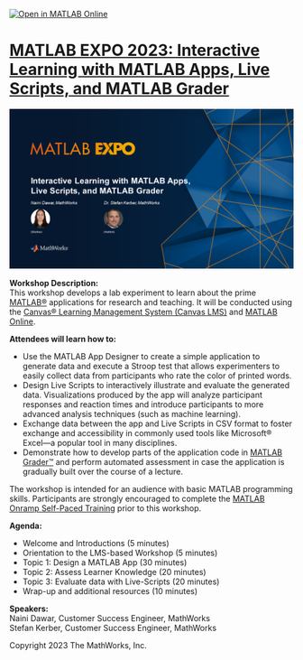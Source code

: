 [![Open in MATLAB Online](https://www.mathworks.com/images/responsive/global/open-in-matlab-online.svg)](https://matlab.mathworks.com/open/github/v1?repo=StefanKerberMW/2023_MATLAB_Expo_Apps_Grader_Live_Scripts&project=2023_MATLAB_Expo_Apps_Grader_Live_Script.prj)

# [MATLAB EXPO 2023: Interactive Learning with MATLAB Apps, Live Scripts, and MATLAB Grader](https://www.matlabexpo.com/)

![MATLAB Expo Workshop Title Slide](Title_Slide.png "Title")

**Workshop Description:**  
This workshop develops a lab experiment to learn about the prime [MATLAB®](https://www.mathworks.com/products/matlab.html) applications for research and teaching. It will be conducted using the [Canvas&reg;  Learning Management System (Canvas LMS)](https://mathworks.instructure.com/courses/265) and [MATLAB Online](https://www.mathworks.com/products/matlab-online.html).

**Attendees will learn how to:**
* Use the MATLAB App Designer to create a simple application to generate data and execute a Stroop test that allows experimenters to easily collect data from participants who rate the color of printed words.
* Design Live Scripts to interactively illustrate and evaluate the generated data. Visualizations produced by the app will analyze participant responses and reaction times and introduce participants to more advanced analysis techniques (such as machine learning).
* Exchange data between the app and Live Scripts in CSV format to foster exchange and accessibility in commonly used tools like Microsoft&reg; Excel—a popular tool in many disciplines.
* Demonstrate how to develop parts of the application code in [MATLAB Grader™](https://grader.mathworks.com/) and perform automated assessment in case the application is gradually built over the course of a lecture.

The workshop is intended for an audience with basic MATLAB programming skills. Participants are strongly encouraged to complete the [MATLAB Onramp Self-Paced Training](https://matlabacademy.mathworks.com/details/matlab-onramp/gettingstarted) prior to this workshop.

**Agenda:**
* Welcome and Introductions (5 minutes)
* Orientation to the LMS-based Workshop (5 minutes)
* Topic 1: Design a MATLAB App (30 minutes)
* Topic 2: Assess Learner Knowledge (20 minutes)
* Topic 3: Evaluate data with Live-Scripts (20 minutes)
* Wrap-up and additional resources (10 minutes)

**Speakers:**  
Naini Dawar, Customer Success Engineer, MathWorks  
Stefan Kerber, Customer Success Engineer, MathWorks


Copyright 2023 The MathWorks, Inc.
